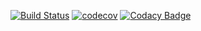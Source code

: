 [![Build Status](https://travis-ci.com/simecek-m/todo-server.svg?branch=master)](https://travis-ci.com/simecek-m/todo-server)
[![codecov](https://codecov.io/gh/simecek-m/todo-server/branch/master/graph/badge.svg)](https://codecov.io/gh/simecek-m/todo-server)
[![Codacy Badge](https://api.codacy.com/project/badge/Grade/4300c63828ea43c2b4c7822383374bc2)](https://www.codacy.com/app/simecek-m/todo-server?utm_source=github.com&amp;utm_medium=referral&amp;utm_content=simecek-m/todo-server&amp;utm_campaign=Badge_Grade)
